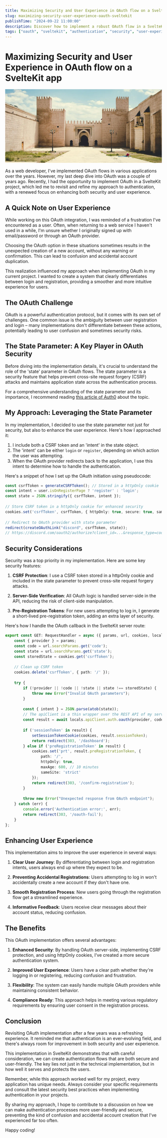```yaml
---
title: Maximizing Security and User Experience in OAuth flow on a SvelteKit app
slug: maximizing-security-user-experience-oauth-sveltekit
publishTime: "2024-09-22 11:00:00"
description: Discover how to implement a robust OAuth flow in a SvelteKit application, focusing on enhancing both security measures and user experience. Learn about leveraging the state parameter, preventing CSRF attacks, and creating a smoother authentication process.
tags: ["oauth", "sveltekit", "authentication", "security", "user-experience", "web-development", "csrf-protection"]
---
```

# Maximizing Security and User Experience in OAuth flow on a SvelteKit app

![An image of an ancient castle](./header.webp)

As a web developer, I've implemented OAuth flows in various applications over the years. However, my last deep dive into OAuth was a couple of years ago. Recently, I had the opportunity to implement OAuth in a SvelteKit project, which led me to revisit and refine my approach to authentication, with a renewed focus on enhancing both security and user experience.

## A Quick Note on User Experience

While working on this OAuth integration, I was reminded of a frustration I've encountered as a user. Often, when returning to a web service I haven't used in a while, I'm unsure whether I originally signed up with email/password or through an OAuth provider. 

Choosing the OAuth option in these situations sometimes results in the unexpected creation of a new account, without any warning or confirmation. This can lead to confusion and accidental account duplication.

This realization influenced my approach when implementing OAuth in my current project. I wanted to create a system that clearly differentiates between login and registration, providing a smoother and more intuitive experience for users.

## The OAuth Challenge

OAuth is a powerful authentication protocol, but it comes with its own set of challenges. One common issue is the ambiguity between user registration and login – many implementations don't differentiate between these actions, potentially leading to user confusion and sometimes security risks.

## The State Parameter: A Key Player in OAuth Security

Before diving into the implementation details, it's crucial to understand the role of the 'state' parameter in OAuth flows. The state parameter is a security feature that helps prevent cross-site request forgery (CSRF) attacks and maintains application state across the authentication process.

For a comprehensive understanding of the state parameter and its importance, I recommend reading [this article of Auth0](https://auth0.com/docs/secure/attack-protection/state-parameters) about the topic.

## My Approach: Leveraging the State Parameter

In my implementation, I decided to use the state parameter not just for security, but also to enhance the user experience. Here's how I approached it:

1. I include both a CSRF token and an 'intent' in the state object.
2. The 'intent' can be either `login` or `register`, depending on which action the user was attempting.
3. When the OAuth provider redirects back to the application, I use this intent to determine how to handle the authentication.

Here's a snippet of how I set up the OAuth initiation using pseudocode:

```typescript
const csrfToken = generateCSRFToken(); // Stored in a httpOnly cookie
const intent = user.isOnRegisterPage ? 'register' : 'login';
const state = JSON.stringify({ csrfToken, intent });

// Store CSRF token in a httpOnly cookie for enhanced security
cookies.set('csrfToken', csrfToken, { httpOnly: true, secure: true, sameSite: 'strict' });

// Redirect to OAuth provider with state parameter
redirect(createOAuthLink("discord", csrfToken, state));
// https://discord.com/oauth2/authorize?client_id=...&response_type=code&redirect_uri=...&state={"csrfToken": "...", "intent": "login"}
```

## Security Considerations

Security was a top priority in my implementation. Here are some key security features:

1. **CSRF Protection**: I use a CSRF token stored in a httpOnly cookie and included in the state parameter to prevent cross-site request forgery attacks.

2. **Server-Side Verification**: All OAuth logic is handled server-side in the API, reducing the risk of client-side manipulation.

3. **Pre-Registration Tokens**: For new users attempting to log in, I generate a short-lived pre-registration token, adding an extra layer of security.

Here's how I handle the OAuth callback in the SvelteKit server route:

```typescript
export const GET: RequestHandler = async ({ params, url, cookies, locals }) => {
    const { provider } = params;
    const code = url.searchParams.get('code');
    const state = url.searchParams.get('state');
    const storedState = cookies.get('csrfToken');

    // Clean up CSRF token
    cookies.delete('csrfToken', { path: '/' });

    try {
        if (!provider || !code || !state || state !== storedState) {
            throw new Error("Invalid OAuth parameters");
        }

        const { intent } = JSON.parse(atob(state));
        // The apiClient is a thin wrapper over the REST API of my service
        const result = await locals.apiClient.auth.oauth(provider, code, intent);

        if ('sessionToken' in result) {
            setSessionTokenCookie(cookies, result.sessionToken);
            return redirect(303, '/dashboard');
        } else if ('preRegistrationToken' in result) {
            cookies.set('prt', result.preRegistrationToken, { 
                path: '/', 
                httpOnly: true, 
                maxAge: 600, // 10 minutes
                sameSite: 'strict'
            });
            return redirect(303, '/confirm-registration');
        }

        throw new Error("Unexpected response from OAuth endpoint");
    } catch (err) {
        console.error('Authentication error:', err);
        return redirect(303, '/oauth-fail');
    }
};
```

## Enhancing User Experience

This implementation aims to improve the user experience in several ways:

1. **Clear User Journey**: By differentiating between login and registration intents, users always end up where they expect to be.

2. **Preventing Accidental Registrations**: Users attempting to log in won't accidentally create a new account if they don't have one.

3. **Smooth Registration Process**: New users going through the registration flow get a streamlined experience.

4. **Informative Feedback**: Users receive clear messages about their account status, reducing confusion.

## The Benefits

This OAuth implementation offers several advantages:

1. **Enhanced Security**: By handling OAuth server-side, implementing CSRF protection, and using httpOnly cookies, I've created a more secure authentication system.

2. **Improved User Experience**: Users have a clear path whether they're logging in or registering, reducing confusion and frustration.

3. **Flexibility**: The system can easily handle multiple OAuth providers while maintaining consistent behavior.

4. **Compliance Ready**: This approach helps in meeting various regulatory requirements by ensuring user consent in the registration process.

## Conclusion

Revisiting OAuth implementation after a few years was a refreshing experience. It reminded me that authentication is an ever-evolving field, and there's always room for improvement in both security and user experience.

This implementation in SvelteKit demonstrates that with careful consideration, we can create authentication flows that are both secure and user-friendly. The key lies not just in the technical implementation, but in how well it serves and protects the users.

Remember, while this approach worked well for my project, every application has unique needs. Always consider your specific requirements and consult the latest security best practices when implementing authentication in your projects.

By sharing my approach, I hope to contribute to a discussion on how we can make authentication processes more user-friendly and secure, preventing the kind of confusion and accidental account creation that I've experienced far too often.

Happy coding!